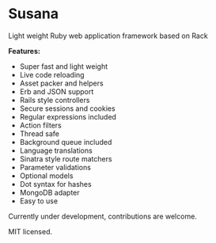 # Susana

Light weight Ruby web application framework based on Rack

**Features:**
- Super fast and light weight
- Live code reloading
- Asset packer and helpers
- Erb and JSON support
- Rails style controllers
- Secure sessions and cookies
- Regular expressions included
- Action filters
- Thread safe
- Background queue included
- Language translations
- Sinatra style route matchers
- Parameter validations
- Optional models
- Dot syntax for hashes
- MongoDB adapter
- Easy to use

Currently under development, contributions are welcome.

MIT licensed.

